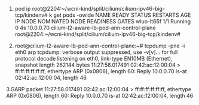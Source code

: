 1. pod ip root@2204:~/wcni-kind/split/cilium/cilium-ipv46-big-tcp/kindenv# k get pods -owide 
NAME         READY   STATUS    RESTARTS   AGE   IP           NODE                                       NOMINATED NODE   READINESS GATES
wluo-lt65f   1/1     Running   0          4s    10.0.0.70    cilium-l2-aware-lb-pod-ann-control-plane   <none>           <none>
root@2204:~/wcni-kind/split/cilium/cilium-ipv46-big-tcp/kindenv# 

2. root@cilium-l2-aware-lb-pod-ann-control-plane:~# tcpdump -pne -i eth0 arp
tcpdump: verbose output suppressed, use -v[v]... for full protocol decode
listening on eth0, link-type EN10MB (Ethernet), snapshot length 262144 bytes
11:27:58.017491 02:42:ac:12:00:04 > ff:ff:ff:ff:ff:ff, ethertype ARP (0x0806), length 60: Reply 10.0.0.70 is-at 02:42:ac:12:00:04, length 46

3.GARP packet
11:27:58.017491 02:42:ac:12:00:04 > ff:ff:ff:ff:ff:ff, ethertype ARP (0x0806), length 60: Reply 10.0.0.70 is-at 02:42:ac:12:00:04, length 46


